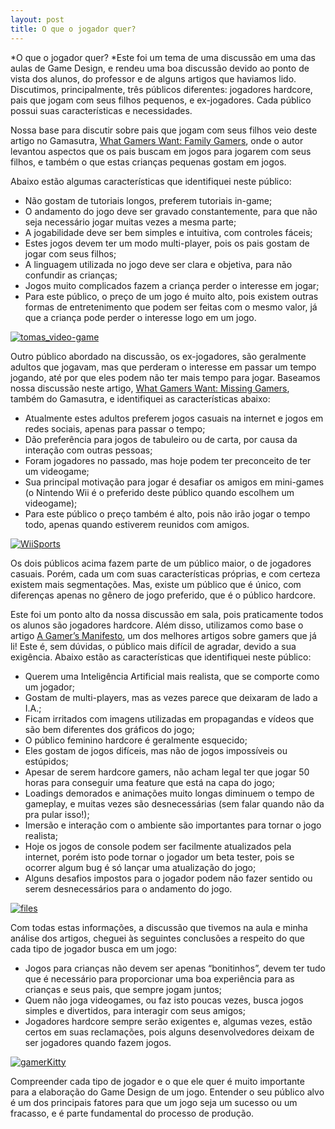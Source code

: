 ```yaml
---
layout: post
title: O que o jogador quer?
---
```


*O que o jogador quer? *Este foi um tema de uma discussão em uma das aulas de Game Design, e rendeu uma boa discussão devido ao ponto de vista dos alunos, do professor e de alguns artigos que haviamos lido. Discutimos, principalmente, três públicos diferentes: jogadores hardcore, pais que jogam com seus filhos pequenos, e ex-jogadores. Cada público possui suas características e necessidades.

Nossa base para discutir sobre pais que jogam com seus filhos veio deste artigo no Gamasutra, [What Gamers Want: Family Gamers](http://www.gamasutra.com/view/feature/3639/what_gamers_want_family_gamers.php "What Gamers Want: Family Gamers"), onde o autor levantou aspectos que os pais buscam em jogos para jogarem com seus filhos, e também o que estas crianças pequenas gostam em jogos.

Abaixo estão algumas características que identifiquei neste público:

- Não gostam de tutoriais longos, preferem tutoriais in-game;
- O andamento do jogo deve ser gravado constantemente, para que não seja necessário jogar muitas vezes a mesma parte;
- A jogabilidade deve ser bem simples e intuitiva, com controles fáceis;
- Estes jogos devem ter um modo multi-player, pois os pais gostam de jogar com seus filhos;
- A linguagem utilizada no jogo deve ser clara e objetiva, para não confundir as crianças;
- Jogos muito complicados fazem a criança perder o interesse em jogar;
- Para este público, o preço de um jogo é muito alto, pois existem outras formas de entretenimento que podem ser feitas com o mesmo valor, já que a criança pode perder o interesse logo em um jogo.

[![](http://gamedeveloper.com.br/blog/wp-content/uploads/2010/01/tomas_video-game1.jpg "tomas_video-game")](http://gamedeveloper.com.br/blog/wp-content/uploads/2010/01/tomas_video-game1.jpg)

Outro público abordado na discussão, os ex-jogadores, são geralmente adultos que jogavam, mas que perderam o interesse em passar um tempo jogando, até por que eles podem não ter mais tempo para jogar. Baseamos nossa discussão neste artigo, [What Gamers Want: Missing Gamers](http://www.gamasutra.com/view/feature/3826/what_gamers_want_missing_gamers.php "What Gamers Want: Missing Gamers"), também do Gamasutra, e identifiquei as características abaixo:

- Atualmente estes adultos preferem jogos casuais na internet e jogos em redes sociais, apenas para passar o tempo;
- Dão preferência para jogos de tabuleiro ou de carta, por causa da interação com outras pessoas;
- Foram jogadores no passado, mas hoje podem ter preconceito de ter um videogame;
- Sua principal motivação para jogar é desafiar os amigos em mini-games (o Nintendo Wii é o preferido deste público quando escolhem um videogame);
- Para este público o preço também é alto, pois não irão jogar o tempo todo, apenas quando estiverem reunidos com amigos.

[![](http://gamedeveloper.com.br/blog/wp-content/uploads/2010/01/wiisports.jpg "WiiSports")](http://gamedeveloper.com.br/blog/wp-content/uploads/2010/01/wiisports.jpg)

Os dois públicos acima fazem parte de um público maior, o de jogadores casuais. Porém, cada um com suas características próprias, e com certeza existem mais segmentações. Mas, existe um público que é único, com diferenças apenas no gênero de jogo preferido, que é o público hardcore.

Este foi um ponto alto da nossa discussão em sala, pois praticamente todos os alunos são jogadores hardcore. Além disso, utilizamos como base o artigo [A Gamer’s Manifesto](http://www.cracked.com/article_15748_gamers-manifesto.html "A Gamer's Manifesto"), um dos melhores artigos sobre gamers que já li! Este é, sem dúvidas, o público mais difícil de agradar, devido a sua exigência. Abaixo estão as características que identifiquei neste público:

- Querem uma Inteligência Artificial mais realista, que se comporte como um jogador;
- Gostam de multi-players, mas as vezes parece que deixaram de lado a I.A.;
- Ficam irritados com imagens utilizadas em propagandas e vídeos que são bem diferentes dos gráficos do jogo;
- O público feminino hardcore é geralmente esquecido;
- Eles gostam de jogos difíceis, mas não de jogos impossíveis ou estúpidos;
- Apesar de serem hardcore gamers, não acham legal ter que jogar 50 horas para conseguir uma feature que está na capa do jogo;
- Loadings demorados e animações muito longas diminuem o tempo de gameplay, e muitas vezes são desnecessárias (sem falar quando não da pra pular isso!);
- Imersão e interação com o ambiente são importantes para tornar o jogo realista;
- Hoje os jogos de console podem ser facilmente atualizados pela internet, porém isto pode tornar o jogador um beta tester, pois se ocorrer algum bug é só lançar uma atualização do jogo;
- Alguns desafios impostos para o jogador podem não fazer sentido ou serem desnecessários para o andamento do jogo.

[![](http://gamedeveloper.com.br/blog/wp-content/uploads/2010/01/files.jpg "files")](http://gamedeveloper.com.br/blog/wp-content/uploads/2010/01/files.jpg)

Com todas estas informações, a discussão que tivemos na aula e minha análise dos artigos, cheguei às seguintes conclusões a respeito do que cada tipo de jogador busca em um jogo:

- Jogos para crianças não devem ser apenas “bonitinhos”, devem ter tudo que é necessário para proporcionar uma boa experiência para as crianças e seus pais, que sempre jogam juntos;
- Quem não joga videogames, ou faz isto poucas vezes, busca jogos simples e divertidos, para interagir com seus amigos;
- Jogadores hardcore sempre serão exigentes e, algumas vezes, estão certos em suas reclamações, pois alguns desenvolvedores deixam de ser jogadores quando fazem jogos.

[![](http://gamedeveloper.com.br/blog/wp-content/uploads/2010/01/gamerkitty.jpg "gamerKitty")](http://gamedeveloper.com.br/blog/wp-content/uploads/2010/01/gamerkitty.jpg)

Compreender cada tipo de jogador e o que ele quer é muito importante para a elaboração do Game Design de um jogo. Entender o seu público alvo é um dos principais fatores para que um jogo seja um sucesso ou um fracasso, e é parte fundamental do processo de produção.
